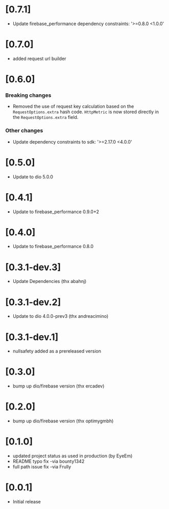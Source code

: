 # [0.7.1]

- Update firebase_performance dependency constraints: '>=0.8.0 <1.0.0'

# [0.7.0]

- added request url builder

# [0.6.0]

### Breaking changes

- Removed the use of request key calculation based on the `RequestOptions.extra` hash code. `HttpMetric` is now stored directly in the `RequestOptions.extra` field.

### Other changes

- Update dependency constraints to sdk: '>=2.17.0 <4.0.0'

# [0.5.0]

- Update to dio 5.0.0

# [0.4.1]

- Update to firebase_performance 0.9.0+2

# [0.4.0]

- Update to firebase_performance 0.8.0

# [0.3.1-dev.3]

- Update Dependencies (thx abahnj)

# [0.3.1-dev.2]

- Update to dio 4.0.0-prev3 (thx andreacimino)

# [0.3.1-dev.1]

- nullsafety added as a prereleased version

# [0.3.0]

- bump up dio/firebase version (thx ercadev)

# [0.2.0]

- bump up dio/firebase version (thx optimygmbh)

# [0.1.0]

- updated project status as used in production (by EyeEm)
- README typo fix -via bounty1342
- full path issue fix -via Frully

# [0.0.1]

- Initial release
